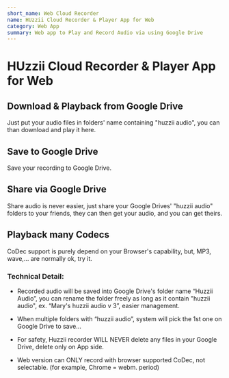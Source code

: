 ```yaml
---
short_name: Web Cloud Recorder
name: HUzzii Cloud Recorder & Player App for Web
category: Web App
summary: Web app to Play and Record Audio via using Google Drive
---
```

# HUzzii Cloud Recorder & Player App for Web

## Download & Playback from Google Drive
Just put your audio files in folders' name containing "huzzii audio", you can than download and play it here.

## Save to Google Drive
Save your recording to Google Drive.

## Share via Google Drive
Share audio is never easier, just share your Google Drives' "huzzii audio" folders to your friends, they can then get your audio, and you can get theirs.

## Playback many Codecs
CoDec support is purely depend on your Browser's capability, but, MP3, wave,... are normally ok, try it.

### Technical Detail:
* Recorded audio will be saved into Google Drive's folder name “Huzzii Audio”, you can rename the folder freely as long as it contain "huzzii audio", ex. “Mary's huzzii audio v 3”, easier management.

* When multiple folders with “huzzii audio”, system will pick the 1st one on Google Drive to save…

* For safety, Huzzii recorder WILL NEVER delete any files in your Google Drive, delete only on App side.

* Web version can ONLY record with browser supported CoDec, not selectable. (for example, Chrome = webm. period)
